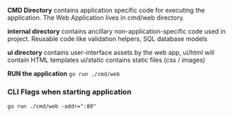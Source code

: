 **CMD Directory** contains application specific code for executing the application.
The Web Application lives in cmd/web directory.

**internal directory** contains ancillary non-application-specific code used in project.
Reusable code like validation helpers, SQL database models

**ui directory** contains user-interface assets by the web app, 
ui/html will contain HTML templates
ui/static contains static files (css / images)

**RUN the application**
`go run ./cmd/web`

### **CLI Flags when starting application**

`go run ./cmd/web -addr=":80"`

